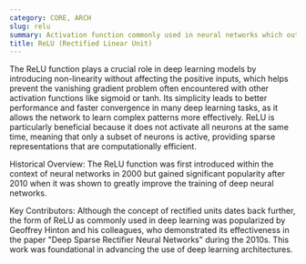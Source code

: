 ```yaml
---
category: CORE, ARCH
slug: relu
summary: Activation function commonly used in neural networks which outputs the input directly if it is positive, otherwise, it outputs zero.
title: ReLU (Rectified Linear Unit)
---
```


The ReLU function plays a crucial role in deep learning models by introducing non-linearity without affecting the positive inputs, which helps prevent the vanishing gradient problem often encountered with other activation functions like sigmoid or tanh. Its simplicity leads to better performance and faster convergence in many deep learning tasks, as it allows the network to learn complex patterns more effectively. ReLU is particularly beneficial because it does not activate all neurons at the same time, meaning that only a subset of neurons is active, providing sparse representations that are computationally efficient.

Historical Overview:
The ReLU function was first introduced within the context of neural networks in 2000 but gained significant popularity after 2010 when it was shown to greatly improve the training of deep neural networks.

Key Contributors:
Although the concept of rectified units dates back further, the form of ReLU as commonly used in deep learning was popularized by Geoffrey Hinton and his colleagues, who demonstrated its effectiveness in the paper "Deep Sparse Rectifier Neural Networks" during the 2010s. This work was foundational in advancing the use of deep learning architectures.